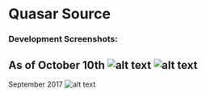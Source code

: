 # Quasar Source

### Development Screenshots:
As of October 10th
![alt text](https://i.imgur.com/FYvnV5B.png)
![alt text](https://i.imgur.com/tFRQDC4.png)
---
September 2017
![alt text](https://i.imgur.com/V8GOzD9.png)

